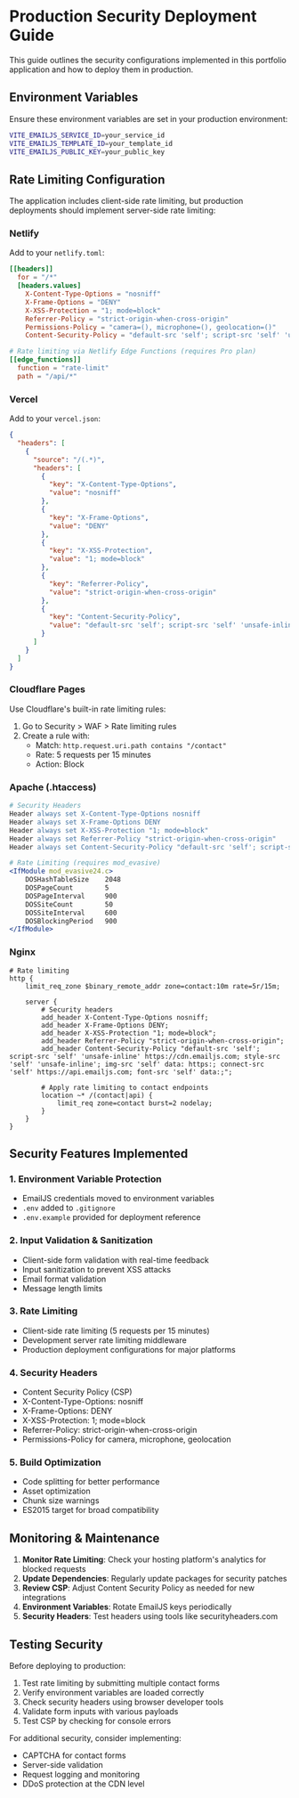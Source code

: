 # Production Security Deployment Guide

This guide outlines the security configurations implemented in this portfolio application and how to deploy them in production.

## Environment Variables

Ensure these environment variables are set in your production environment:

```bash
VITE_EMAILJS_SERVICE_ID=your_service_id
VITE_EMAILJS_TEMPLATE_ID=your_template_id
VITE_EMAILJS_PUBLIC_KEY=your_public_key
```

## Rate Limiting Configuration

The application includes client-side rate limiting, but production deployments should implement server-side rate limiting:

### Netlify

Add to your `netlify.toml`:

```toml
[[headers]]
  for = "/*"
  [headers.values]
    X-Content-Type-Options = "nosniff"
    X-Frame-Options = "DENY"
    X-XSS-Protection = "1; mode=block"
    Referrer-Policy = "strict-origin-when-cross-origin"
    Permissions-Policy = "camera=(), microphone=(), geolocation=()"
    Content-Security-Policy = "default-src 'self'; script-src 'self' 'unsafe-inline' https://cdn.emailjs.com; style-src 'self' 'unsafe-inline'; img-src 'self' data: https:; connect-src 'self' https://api.emailjs.com; font-src 'self' data:;"

# Rate limiting via Netlify Edge Functions (requires Pro plan)
[[edge_functions]]
  function = "rate-limit"
  path = "/api/*"
```

### Vercel

Add to your `vercel.json`:

```json
{
  "headers": [
    {
      "source": "/(.*)",
      "headers": [
        {
          "key": "X-Content-Type-Options",
          "value": "nosniff"
        },
        {
          "key": "X-Frame-Options",
          "value": "DENY"
        },
        {
          "key": "X-XSS-Protection",
          "value": "1; mode=block"
        },
        {
          "key": "Referrer-Policy",
          "value": "strict-origin-when-cross-origin"
        },
        {
          "key": "Content-Security-Policy",
          "value": "default-src 'self'; script-src 'self' 'unsafe-inline' https://cdn.emailjs.com; style-src 'self' 'unsafe-inline'; img-src 'self' data: https:; connect-src 'self' https://api.emailjs.com; font-src 'self' data:;"
        }
      ]
    }
  ]
}
```

### Cloudflare Pages

Use Cloudflare's built-in rate limiting rules:

1. Go to Security > WAF > Rate limiting rules
2. Create a rule with:
   - Match: `http.request.uri.path contains "/contact"`
   - Rate: 5 requests per 15 minutes
   - Action: Block

### Apache (.htaccess)

```apache
# Security Headers
Header always set X-Content-Type-Options nosniff
Header always set X-Frame-Options DENY
Header always set X-XSS-Protection "1; mode=block"
Header always set Referrer-Policy "strict-origin-when-cross-origin"
Header always set Content-Security-Policy "default-src 'self'; script-src 'self' 'unsafe-inline' https://cdn.emailjs.com; style-src 'self' 'unsafe-inline'; img-src 'self' data: https:; connect-src 'self' https://api.emailjs.com; font-src 'self' data:;"

# Rate Limiting (requires mod_evasive)
<IfModule mod_evasive24.c>
    DOSHashTableSize    2048
    DOSPageCount        5
    DOSPageInterval     900
    DOSSiteCount        50
    DOSSiteInterval     600
    DOSBlockingPeriod   900
</IfModule>
```

### Nginx

```nginx
# Rate limiting
http {
    limit_req_zone $binary_remote_addr zone=contact:10m rate=5r/15m;
    
    server {
        # Security headers
        add_header X-Content-Type-Options nosniff;
        add_header X-Frame-Options DENY;
        add_header X-XSS-Protection "1; mode=block";
        add_header Referrer-Policy "strict-origin-when-cross-origin";
        add_header Content-Security-Policy "default-src 'self'; script-src 'self' 'unsafe-inline' https://cdn.emailjs.com; style-src 'self' 'unsafe-inline'; img-src 'self' data: https:; connect-src 'self' https://api.emailjs.com; font-src 'self' data:;";
        
        # Apply rate limiting to contact endpoints
        location ~* /(contact|api) {
            limit_req zone=contact burst=2 nodelay;
        }
    }
}
```

## Security Features Implemented

### 1. Environment Variable Protection
- EmailJS credentials moved to environment variables
- `.env` added to `.gitignore`
- `.env.example` provided for deployment reference

### 2. Input Validation & Sanitization
- Client-side form validation with real-time feedback
- Input sanitization to prevent XSS attacks
- Email format validation
- Message length limits

### 3. Rate Limiting
- Client-side rate limiting (5 requests per 15 minutes)
- Development server rate limiting middleware
- Production deployment configurations for major platforms

### 4. Security Headers
- Content Security Policy (CSP)
- X-Content-Type-Options: nosniff
- X-Frame-Options: DENY
- X-XSS-Protection: 1; mode=block
- Referrer-Policy: strict-origin-when-cross-origin
- Permissions-Policy for camera, microphone, geolocation

### 5. Build Optimization
- Code splitting for better performance
- Asset optimization
- Chunk size warnings
- ES2015 target for broad compatibility

## Monitoring & Maintenance

1. **Monitor Rate Limiting**: Check your hosting platform's analytics for blocked requests
2. **Update Dependencies**: Regularly update packages for security patches
3. **Review CSP**: Adjust Content Security Policy as needed for new integrations
4. **Environment Variables**: Rotate EmailJS keys periodically
5. **Security Headers**: Test headers using tools like securityheaders.com

## Testing Security

Before deploying to production:

1. Test rate limiting by submitting multiple contact forms
2. Verify environment variables are loaded correctly
3. Check security headers using browser developer tools
4. Validate form inputs with various payloads
5. Test CSP by checking for console errors

For additional security, consider implementing:
- CAPTCHA for contact forms
- Server-side validation
- Request logging and monitoring
- DDoS protection at the CDN level